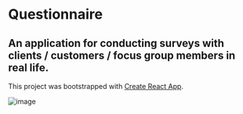 # Questionnaire

## An application for conducting surveys with clients / customers / focus group members in real life.

This project was bootstrapped with [Create React App](https://github.com/facebook/create-react-app).

![image](https://user-images.githubusercontent.com/112722061/224300799-f6b6e9a6-bf5b-478d-b870-1f33c58b6678.png)

